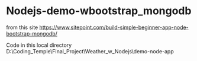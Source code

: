 # Nodejs-demo-wbootstrap_mongodb
from this site https://www.sitepoint.com/build-simple-beginner-app-node-bootstrap-mongodb/

Code in this local directory D:\Coding_Temple\Final_Project\Weather_w_Nodejs\demo-node-app